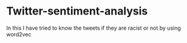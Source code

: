 # Twitter-sentiment-analysis
In this I have tried to know the tweets if they are racist or not by using word2vec
